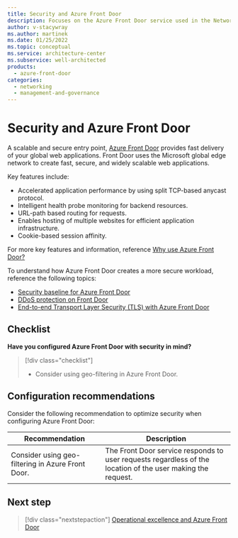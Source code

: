 ```yaml
---
title: Security and Azure Front Door
description: Focuses on the Azure Front Door service used in the Networking solution to provide best-practice and configuration recommendations related to Security.
author: v-stacywray
ms.author: martinek
ms.date: 01/25/2022
ms.topic: conceptual
ms.service: architecture-center
ms.subservice: well-architected
products:
  - azure-front-door
categories:
  - networking
  - management-and-governance
---
```


# Security and Azure Front Door

A scalable and secure entry point, [Azure Front Door](/azure/frontdoor/) provides fast delivery of your global web applications. Front Door uses the Microsoft global edge network to create fast, secure, and widely scalable web applications.

Key features include:

- Accelerated application performance by using split TCP-based anycast protocol.
- Intelligent health probe monitoring for backend resources.
- URL-path based routing for requests.
- Enables hosting of multiple websites for efficient application infrastructure.
- Cookie-based session affinity.

For more key features and information, reference [Why use Azure Front Door?](/azure/frontdoor/front-door-overview#why-use-azure-front-door)

To understand how Azure Front Door creates a more secure workload, reference the following topics:

- [Security baseline for Azure Front Door](/security/benchmark/azure/baselines/front-door-security-baseline?toc=/azure/frontdoor/TOC.json)
- [DDoS protection on Front Door](/azure/frontdoor/front-door-ddos)
- [End-to-end Transport Layer Security (TLS) with Azure Front Door](/azure/frontdoor/concept-end-to-end-tls)

## Checklist

**Have you configured Azure Front Door with security in mind?**

> [!div class="checklist"]
> - Consider using geo-filtering in Azure Front Door.

## Configuration recommendations

Consider the following recommendation to optimize security when configuring Azure Front Door:

|Recommendation|Description|
|--------------|-----------|
|Consider using geo-filtering in Azure Front Door.|The Front Door service responds to user requests regardless of the location of the user making the request.|

## Next step

> [!div class="nextstepaction"]
> [Operational excellence and Azure Front Door](operational-excellence.md)